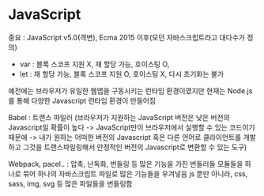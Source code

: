 # JavaScript

중요 : JavaScript v5.0(격변), Ecma 2015 이후(모던 자바스크립트라고 대다수가 정의)

- var : 블록 스코프 지원 X, 재 할당 가능, 호이스팅 O,  
- let : 재 할당 가능, 블록 스코프 지원 O, 호이스팅 X, 다시 초기화는 불가

예전에는 브라우저가 유일한 웹앱을 구동시키는 런타임 환경이였지만
현재는 Node.js를 통해 다양한 Javascript 런타임 환경이 만들어짐


Babel : 트랜스 파일러 (브라우저가 지원하는 JavaScript 버전은 낮은 버전의 Javascript일 확률이 높다 -> JavaScript만이 브라우저에서 실행할 수 있는 코드이기 때문에 -> 내가 원하는 어떠한 버전의 Javascript 혹은 다른 언어로 클라이언트를 개발하고 그것을 트랜스파일링해서 안정적인 버전의 Javascript로 변환할 수 있는 도구)

Webpack, pacel.. : 압축, 난독화, 번들링 등 많은 기능을 가진 번들러들 
모듈들을 하나로 묶어 하나의 자바스크립트 파일로 많은 기능들을 우겨넣음 js 뿐만 아니라,
css, sass, img, svg 등 많은 파일들을 번들링함

